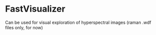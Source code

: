 # FastVisualizer
Can be used for visual exploration of hyperspectral images (raman .wdf files only, for now)
